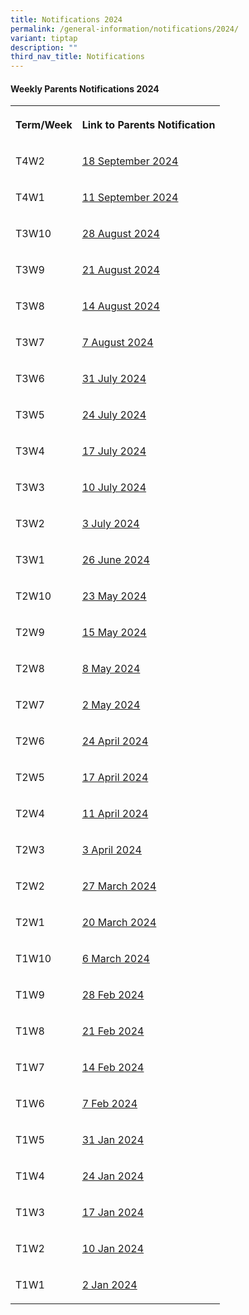 ```yaml
---
title: Notifications 2024
permalink: /general-information/notifications/2024/
variant: tiptap
description: ""
third_nav_title: Notifications
---
```

<h4><strong>Weekly Parents Notifications 2024</strong></h4>
<table style="minWidth: 50px">
<colgroup>
<col>
<col>
</colgroup>
<tbody>
<tr>
<th rowspan="1" colspan="1">
<p>Term/Week</p>
</th>
<th rowspan="1" colspan="1">
<p><strong>Link to Parents Notification</strong>
</p>
</th>
</tr>
<tr>
<td rowspan="1" colspan="1">
<p>T4W2</p>
</td>
<td rowspan="1" colspan="1">
<p><a href="/files/Notifications/2024/T4W2_Parents_Notification__2024_09_18_.pdf" rel="noopener nofollow" target="_blank">18 September 2024</a>
</p>
</td>
</tr>
<tr>
<td rowspan="1" colspan="1">
<p>T4W1</p>
</td>
<td rowspan="1" colspan="1">
<p><a href="/files/Notifications/2024/T4W1_Parents_Notification__2024_09_11_.pdf" rel="noopener nofollow" target="_blank">11 September 2024</a>
</p>
</td>
</tr>
<tr>
<td rowspan="1" colspan="1">
<p>T3W10</p>
</td>
<td rowspan="1" colspan="1">
<p><a href="/files/Notifications/2024/T3W10_Parents_Notification__2024_08_28_.pdf" rel="noopener nofollow" target="_blank">28 August 2024</a>
</p>
</td>
</tr>
<tr>
<td rowspan="1" colspan="1">
<p>T3W9</p>
</td>
<td rowspan="1" colspan="1">
<p><a href="/files/Notifications/2024/T3W9_Parents_Notification__2024_08_21_.pdf" rel="noopener noreferrer nofollow" target="_blank">21 August 2024</a>
</p>
</td>
</tr>
<tr>
<td rowspan="1" colspan="1">
<p>T3W8</p>
</td>
<td rowspan="1" colspan="1">
<p><a href="/files/Notifications/2024/T3W8_Parents_Notification__2024_08_14_.pdf" rel="noopener noreferrer nofollow" target="_blank">14 August 2024</a>
</p>
</td>
</tr>
<tr>
<td rowspan="1" colspan="1">
<p>T3W7</p>
</td>
<td rowspan="1" colspan="1">
<p><a href="/files/Notifications/2024/T3W7_Parents_Notification__2024_08_07_.pdf" rel="noopener noreferrer nofollow" target="_blank">7 August 2024</a>
</p>
</td>
</tr>
<tr>
<td rowspan="1" colspan="1">
<p>T3W6</p>
</td>
<td rowspan="1" colspan="1">
<p><a href="/files/Notifications/2024/T3W6_Parents_Notification__2024_07_31_.pdf" rel="noopener noreferrer nofollow" target="_blank">31 July 2024</a>
</p>
</td>
</tr>
<tr>
<td rowspan="1" colspan="1">
<p>T3W5</p>
</td>
<td rowspan="1" colspan="1">
<p><a href="/files/Notifications/2024/T3W5_Parents_Notification__2024_07_24_.pdf" rel="noopener noreferrer nofollow" target="_blank">24 July 2024</a>
</p>
</td>
</tr>
<tr>
<td rowspan="1" colspan="1">
<p>T3W4</p>
</td>
<td rowspan="1" colspan="1">
<p><a href="/files/Notifications/2024/T3W4_Parents_Notification__2024_07_17_.pdf" rel="noopener noreferrer nofollow" target="_blank">17 July 2024</a>
</p>
</td>
</tr>
<tr>
<td rowspan="1" colspan="1">
<p>T3W3</p>
</td>
<td rowspan="1" colspan="1">
<p><a href="/files/T3W3_Parents_Notification__2024_07_10_.pdf" rel="noopener noreferrer nofollow" target="_blank">10 July 2024</a>
</p>
</td>
</tr>
<tr>
<td rowspan="1" colspan="1">
<p>T3W2</p>
</td>
<td rowspan="1" colspan="1">
<p><a href="/files/Notifications/2024/T3W2_Parents_Notification__2024_07_03_.pdf" rel="noopener noreferrer nofollow" target="_blank">3 July 2024</a>
</p>
</td>
</tr>
<tr>
<td rowspan="1" colspan="1">
<p>T3W1</p>
</td>
<td rowspan="1" colspan="1">
<p><a href="/files/Notifications/2024/T3W1_Parents_Notification__2024_06_26_.pdf" rel="noopener noreferrer nofollow" target="_blank">26 June 2024</a>
</p>
</td>
</tr>
<tr>
<td rowspan="1" colspan="1">
<p>T2W10</p>
</td>
<td rowspan="1" colspan="1">
<p><a href="/files/Notifications/2024/T2W10_Parents_Notification__2024_05_23_.pdf" rel="noopener noreferrer nofollow" target="_blank">23 May 2024</a>
</p>
</td>
</tr>
<tr>
<td rowspan="1" colspan="1">
<p>T2W9</p>
</td>
<td rowspan="1" colspan="1">
<p><a href="/files/Notifications/2024/T2W9_Parents_Notification__2024_05_15_.pdf" rel="noopener noreferrer nofollow" target="_blank">15 May 2024</a>
</p>
</td>
</tr>
<tr>
<td rowspan="1" colspan="1">
<p>T2W8</p>
</td>
<td rowspan="1" colspan="1">
<p><a href="/files/Notifications/2024/T2W8_Parents_Notification__2024_05_08_.pdf" rel="noopener noreferrer nofollow" target="_blank">8 May 2024</a>
</p>
</td>
</tr>
<tr>
<td rowspan="1" colspan="1">
<p>T2W7</p>
</td>
<td rowspan="1" colspan="1">
<p><a href="/files/Notifications/2024/T2W7_Parents_Notification__2024_05_02_.pdf" rel="noopener noreferrer nofollow" target="_blank">2 May 2024</a>
</p>
</td>
</tr>
<tr>
<td rowspan="1" colspan="1">
<p>T2W6</p>
</td>
<td rowspan="1" colspan="1">
<p><a href="/files/Notifications/2024/T2W6_Parents_Notification__2024_04_24_.pdf" rel="noopener noreferrer nofollow" target="_blank">24 April 2024</a>
</p>
</td>
</tr>
<tr>
<td rowspan="1" colspan="1">
<p>T2W5</p>
</td>
<td rowspan="1" colspan="1">
<p><a href="/files/Notifications/2024/T2W5_Parents_Notification__2024_04_17_.pdf" rel="noopener noreferrer nofollow" target="_blank">17 April 2024</a>
</p>
</td>
</tr>
<tr>
<td rowspan="1" colspan="1">
<p>T2W4</p>
</td>
<td rowspan="1" colspan="1">
<p><a href="/files/Notifications/2024/T2W4_Parents_Notification__2024_04_11_.pdf" rel="noopener noreferrer nofollow" target="_blank">11 April 2024</a>
</p>
</td>
</tr>
<tr>
<td rowspan="1" colspan="1">
<p>T2W3</p>
</td>
<td rowspan="1" colspan="1">
<p><a href="/files/Notifications/2024/T2W3_Parents_Notification__2024_04_03_.pdf" rel="noopener noreferrer nofollow" target="_blank">3 April 2024</a>
</p>
</td>
</tr>
<tr>
<td rowspan="1" colspan="1">
<p>T2W2</p>
</td>
<td rowspan="1" colspan="1">
<p><a href="/files/Notifications/2024/T2W2_Parents_Notification__2024_03_27_.pdf" rel="noopener noreferrer nofollow" target="_blank">27 March 2024</a>
</p>
</td>
</tr>
<tr>
<td rowspan="1" colspan="1">
<p>T2W1</p>
</td>
<td rowspan="1" colspan="1">
<p><a href="/files/Notifications/2024/T2W1_Parents_Notification__2024_03_20_.pdf" rel="noopener noreferrer nofollow" target="_blank">20 March 2024</a>
</p>
</td>
</tr>
<tr>
<td rowspan="1" colspan="1">
<p>T1W10</p>
</td>
<td rowspan="1" colspan="1">
<p><a href="/files/Notifications/2024/T1W10_Parents_Notification__2024_03_06_.pdf" rel="noopener noreferrer nofollow" target="_blank">6 March 2024</a>
</p>
</td>
</tr>
<tr>
<td rowspan="1" colspan="1">
<p>T1W9</p>
</td>
<td rowspan="1" colspan="1">
<p><a href="/files/Notifications/2024/T1W9_Parents_Notification__2024_02_28_.pdf" rel="noopener noreferrer nofollow" target="_blank">28 Feb 2024</a>
</p>
</td>
</tr>
<tr>
<td rowspan="1" colspan="1">
<p>T1W8</p>
</td>
<td rowspan="1" colspan="1">
<p><a href="/files/Notifications/2024/T1W8_Parents_Notification__2024_02_21_.pdf" rel="noopener noreferrer nofollow" target="_blank">21 Feb 2024</a>
</p>
</td>
</tr>
<tr>
<td rowspan="1" colspan="1">
<p>T1W7</p>
</td>
<td rowspan="1" colspan="1">
<p><a href="/files/Notifications/2024/T1W7_Parents_Notification__2024_02_14_.pdf" rel="noopener noreferrer nofollow" target="_blank">14 Feb 2024</a>
</p>
</td>
</tr>
<tr>
<td rowspan="1" colspan="1">
<p>T1W6</p>
</td>
<td rowspan="1" colspan="1">
<p><a href="/files/Notifications/2024/T1W6_Parents_Notification__2024_02_07_.pdf" rel="noopener noreferrer nofollow" target="_blank">7 Feb 2024</a>
</p>
</td>
</tr>
<tr>
<td rowspan="1" colspan="1">
<p>T1W5</p>
</td>
<td rowspan="1" colspan="1">
<p><a href="/files/Notifications/2024/T1W5_Parents_Notification__2024_01_31_.pdf" rel="noopener noreferrer nofollow" target="_blank">31 Jan 2024</a>
</p>
</td>
</tr>
<tr>
<td rowspan="1" colspan="1">
<p>T1W4</p>
</td>
<td rowspan="1" colspan="1">
<p><a href="/files/Notifications/2024/T1W4_Parents_Notification__2024_01_24_.pdf" rel="noopener noreferrer nofollow" target="_blank">24 Jan 2024</a>
</p>
</td>
</tr>
<tr>
<td rowspan="1" colspan="1">
<p>T1W3</p>
</td>
<td rowspan="1" colspan="1">
<p><a href="/files/Notifications/2024/T1W3_Parents_Notification__2024_01_17_.pdf" rel="noopener noreferrer nofollow" target="_blank">17 Jan 2024</a>
</p>
</td>
</tr>
<tr>
<td rowspan="1" colspan="1">
<p>T1W2</p>
</td>
<td rowspan="1" colspan="1">
<p><a href="/files/Notifications/2024/T1W2_Parents_Notification__2024_01_10_.pdf" rel="noopener noreferrer nofollow" target="_blank">10 Jan 2024</a>
</p>
</td>
</tr>
<tr>
<td rowspan="1" colspan="1">
<p>T1W1</p>
</td>
<td rowspan="1" colspan="1">
<p><a href="/files/Notifications/2024/T1W1_Parents_Notification__2024_01_02_.pdf" rel="noopener noreferrer nofollow" target="_blank">2 Jan 2024</a>
</p>
</td>
</tr>
</tbody>
</table>
<p></p>